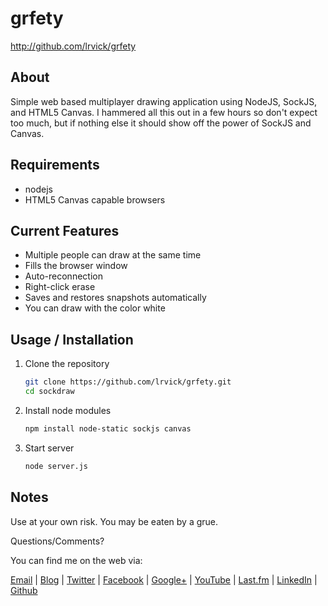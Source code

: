 # grfety #

<http://github.com/lrvick/grfety>

## About ##

Simple web based multiplayer drawing application using NodeJS, SockJS, and
HTML5 Canvas. I hammered all this out in a few hours so don't expect too
much, but if nothing else it should show off the power of SockJS and Canvas.

## Requirements ##

  * nodejs
  * HTML5 Canvas capable browsers

## Current Features ##

  * Multiple people can draw at the same time
  * Fills the browser window
  * Auto-reconnection
  * Right-click erase
  * Saves and restores snapshots automatically
  * You can draw with the color white

## Usage / Installation ##

1. Clone the repository

    ```bash
    git clone https://github.com/lrvick/grfety.git
    cd sockdraw
    ```

2. Install node modules

    ```bash
    npm install node-static sockjs canvas
    ```

3. Start server

    ```bash
    node server.js
    ```

## Notes ##

  Use at your own risk. You may be eaten by a grue.

  Questions/Comments?

  You can find me on the web via:

  [Email](mailto://lance@lrvick.net) |
  [Blog](http://lrvick.net) |
  [Twitter](http://twitter.com/lrvick) |
  [Facebook](http://facebook.com/lrvick) |
  [Google+](http://plus.google.com/109278148620470841006) |
  [YouTube](http://youtube.com/lrvick) |
  [Last.fm](http://last.fm/user/lrvick) |
  [LinkedIn](http://linkedin.com/in/lrvick) |
  [Github](http://github.com/lrvick/)
